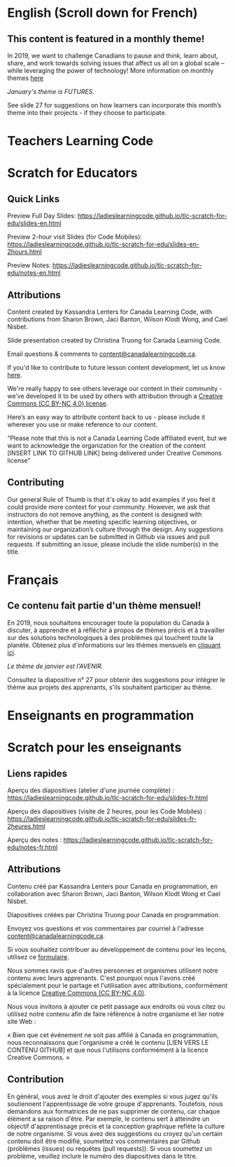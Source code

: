# English (Scroll down for French)

## This content is featured in a monthly theme!

In 2019, we want to challenge Canadians to pause and think, learn about, share, and work towards solving issues that affect us all on a global scale – while leveraging the power of technology!  More information on monthly themes [here](https://www.canadalearningcode.ca/monthly-themes/)

*January's theme is FUTURES.*

See slide 27 for suggestions on how learners can incorporate this month’s theme into their projects - if they choose to participate.

# Teachers Learning Code
# Scratch for Educators

## Quick Links

Preview Full Day Slides: https://ladieslearningcode.github.io/tlc-scratch-for-edu/slides-en.html

Preview 2-hour visit Slides (for Code Mobiles): https://ladieslearningcode.github.io/tlc-scratch-for-edu/slides-en-2hours.html

Preview Notes: https://ladieslearningcode.github.io/tlc-scratch-for-edu/notes-en.html

## Attributions
Content created by Kassandra Lenters for Canada Learning Code, with contributions from Sharon Brown, Jaci Banton, Wilson Klodt Wong, and Cael Nisbet.

Slide presentation created by Christina Truong for Canada Learning Code.

Email questions & comments to [content@canadalearningcode.ca](mailto:content@canadalearningcode.ca).

If you'd like to contribute to future lesson content development, let us know [here](https://docs.google.com/forms/d/e/1FAIpQLSfJ8NSMKVAmzpdn3EAymxCbDDz3XZPxyDdmtQ87GECuvXzzDQ/viewform).

We're really happy to see others leverage our content in their community - we’ve developed it to be used by others with attribution through a [Creative Commons (CC BY-NC 4.0) license](https://creativecommons.org/licenses/by-nc/4.0/).

Here’s an easy way to attribute content back to us - please include it wherever you use or make reference to our content.

“Please note that this is not a Canada Learning Code affiliated event, but we want to acknowledge the organization for the creation of the content [INSERT LINK TO GITHUB LINK] being delivered under Creative Commons license"

## Contributing

Our general Rule of Thumb is that it's okay to add examples if you feel it could provide more context for your community. However, we ask that instructors do not remove anything, as the content is designed with intention, whether that be meeting specific learning objectives, or maintaining our organization’s culture through the design.  Any suggestions for revisions or updates can be submitted in Github via issues and pull requests. If submitting an issue, please include the slide number(s) in the title.

# Français

## Ce contenu fait partie d'un thème mensuel!

En 2019, nous souhaitons encourager toute la population du Canada à discuter, à apprendre et à réfléchir à propos de thèmes précis et à travailler sur des solutions technologiques à des problèmes qui touchent toute la planète.
Obtenez plus d'informations sur les thèmes mensuels en [cliquant ici](https://www.canadalearningcode.ca/monthly-themes/).

*Le thème de janvier est l'AVENIR.*

Consultez la diapositive n° 27 pour obtenir des suggestions pour intégrer le thème aux projets des apprenants, s'ils souhaitent participer au thème.

# Enseignants en programmation
# Scratch pour les enseignants

## Liens rapides

Aperçu des diapositives (atelier d'une journée complète) : https://ladieslearningcode.github.io/tlc-scratch-for-edu/slides-fr.html

Aperçu des diapositives (visite de 2 heures, pour les Code Mobiles) : https://ladieslearningcode.github.io/tlc-scratch-for-edu/slides-fr-2heures.html

Aperçu des notes : https://ladieslearningcode.github.io/tlc-scratch-for-edu/notes-fr.html

## Attributions
Contenu créé par Kassandra Lenters pour Canada en programmation, en collaboration avec Sharon Brown, Jaci Banton, Wilson Klodt Wong et Cael Nisbet.

Diapositives créées par Christina Truong pour Canada en programmation.

Envoyez vos questions et vos commentaires par courriel à l'adresse [content@canadalearningcode.ca](mailto:content@canadalearningcode.ca).

Si vous souhaitez contribuer au développement de contenu pour les leçons, utilisez ce [formulaire](https://docs.google.com/forms/d/e/1FAIpQLSfJ8NSMKVAmzpdn3EAymxCbDDz3XZPxyDdmtQ87GECuvXzzDQ/viewform).

Nous sommes ravis que d'autres personnes et organismes utilisent notre contenu avec leurs apprenants. C'est pourquoi nous l'avons créé spécialement pour le partage et l'utilisation avec attributions, conformément à la licence [Creative Commons (CC BY-NC 4.0)](https://creativecommons.org/licenses/by-nc/4.0/).

Nous vous invitons à ajouter ce petit passage aux endroits où vous citez ou utilisez notre contenu afin de faire référence à notre organisme et lier notre site Web :

« Bien que cet événement ne soit pas affilié à Canada en programmation, nous reconnaissons que l'organisme a créé le contenu [LIEN VERS LE CONTENU GITHUB] et que nous l'utilisons conformément à la licence Creative Commons. »

## Contribution

En général, vous avez le droit d'ajouter des exemples si vous jugez qu'ils soutiennent l'apprentissage de votre groupe d'apprenants. Toutefois, nous demandons aux formatrices de ne pas supprimer de contenu, car chaque élément a sa raison d'être. Par exemple, le contenu sert à atteindre un objectif d'apprentissage précis et la conception graphique reflète la culture de notre organisme. Si vous avez des suggestions ou croyez qu'un certain contenu doit être modifié, soumettez vos commentaires par Github (problèmes (issues) ou requêtes (pull requests)). Si vous soumettez un problème, veuillez inclure le numéro des diapositives dans le titre.
